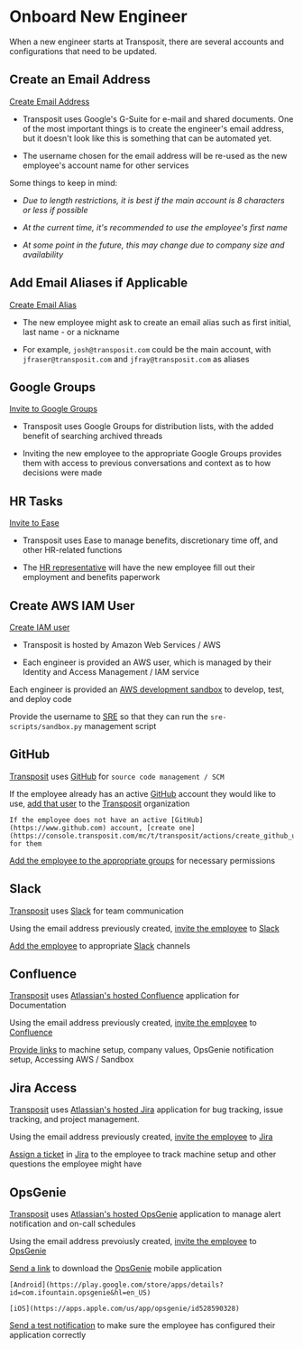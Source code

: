 # Onboard New Engineer
When a new engineer starts at Transposit, there are several accounts and configurations that need to be updated.

## Create an Email Address
[Create Email Address](https://console.transposit.com/mc/t/transposit/actions/create_transposit_email)

- Transposit uses Google's G-Suite for e-mail and shared documents. 
One of the most important things is to create the engineer's email address, but it doesn't look like this is something that can be automated yet.

- The username chosen for the email address will be re-used as the new employee's account name for other services

Some things to keep in mind:

- *Due to length restrictions, it is best if the main account is 8 characters or less if possible*

- *At the current time, it's recommended to use the employee's first name*

- _At some point in the future, this may change due to company size and availability_


## Add Email Aliases if Applicable
[Create Email Alias](https://console.transposit.com/mc/t/transposit/actions/add_transposit_email_alias)
- The new employee might ask to create an email alias such as first initial, last name - or a nickname

- For example, `josh@transposit.com` could be the main account, with `jfraser@transposit.com` and `jfray@transposit.com` as aliases

## Google Groups
[Invite to Google Groups](https://console.transposit.com/mc/t/transposit/actions/invite_user_to_google_groups)
- Transposit uses Google Groups for distribution lists, with the added benefit of searching archived threads

- Inviting the new employee to the appropriate Google Groups provides them with access to previous conversations and context as to how decisions were made

## HR Tasks
[Invite to Ease](https://console.transposit.com/mc/t/transposit/actions/invite_user_to_ease)
- Transposit uses Ease to manage benefits, discretionary time off, and other HR-related functions

- The [HR representative](mailto:hr@transposit.com) will have the new employee fill out their employment and benefits paperwork

## Create AWS IAM User
[Create IAM user](https://console.transposit.com/mc/t/transposit/actions/create_iam_user)

- Transposit is hosted by Amazon Web Services / AWS

- Each engineer is provided an AWS user, which is managed by their Identity and Access Management / IAM service


Each engineer is provided an [AWS development sandbox](https://transposit.atlassian.net/wiki/spaces/DEV/pages/310706177/Sandbox+AWS+Accounts) to develop, test, and deploy code

  Provide the username to [SRE](mailto:sre@transposit.com) so that they can run the `sre-scripts/sandbox.py` management script

## GitHub
[Transposit](https://www.transposit.com) uses [GitHub](https://www.github.com) for `source code management / SCM`

  If the employee already has an active [GitHub](https://www.github.com) account they would like to use, [add that user](https://console.transposit.com/mc/t/transposit/actions/add_github_user_to_transposit) to the [Transposit](https://www.github.com/transposit) organization

    If the employee does not have an active [GitHub](https://www.github.com) account, [create one](https://console.transposit.com/mc/t/transposit/actions/create_github_user) for them

  [Add the employee to the appropriate groups](https://console.transposit.com/mc/t/transposit/actions/add_github_user_to_groups) for necessary permissions

## Slack
[Transposit](https://www.transposit.com) uses [Slack](https://www.slack.com) for team communication

  Using the email address previously created, [invite the employee](https://console.transposit.com/mc/t/transposit/actions/invite_user_to_slack) to [Slack](https://www.slack.com)

  [Add the employee](https://console.transposit.com/mc/t/transposit/actions/add_slack_user_to_channels) to appropriate [Slack](https://www.slack.com) channels

## Confluence
[Transposit](https://www.transposit.com) uses [Atlassian's hosted Confluence](https://www.atlassian.com/software/confluence) application for Documentation

  Using the email address previously created, [invite the employee](https://console.transposit.com/mc/t/transposit/actions/invite_user_to_confluence) to [Confluence](https://www.atlassian.com/software/confluence)

  [Provide links](https://console.transposit.com/mc/t/transposit/actions/send_confluence_links) to machine setup, company values, OpsGenie notification setup, Accessing AWS / Sandbox

## Jira Access
[Transposit](https://www.transposit.com) uses [Atlassian's hosted Jira](https://www.atlassian.com/software/jira) application for bug tracking, issue tracking, and project management.

  Using the email address previously created, [invite the employee](https://console.transposit.com/mc/t/transposit/actions/invite_user_to_jira) to [Jira](https://www.atlassian.com/software/jira)

  [Assign a ticket](https://console.transposit.com/mc/t/transposit/actions/assign_jira_ticket_for_onboarding) in [Jira](https://www.atlassian.com/software/jira) to the employee to track machine setup and other questions the employee might have

## OpsGenie
[Transposit](https://www.transposit.com) uses [Atlassian's hosted OpsGenie](https://www.atlassian.com/software/opsgenie) application to manage alert notification and on-call schedules

Using the email address prevoiusly created, [invite the employee](https://console.transposit.com/mc/t/transposit/actions/invite_user_to_opsgenie) to [OpsGenie](https://www.atlassian.com/software/opsgenie)

  [Send a link](https://console.transposit.com/mc/t/transposit/actions/send_opsgenie_download_links) to download the [OpsGenie](https://www.atlassian.com/software/opsgenie) mobile application

    [Android](https://play.google.com/store/apps/details?id=com.ifountain.opsgenie&hl=en_US)

    [iOS](https://apps.apple.com/us/app/opsgenie/id528590328)

  [Send a test notification](https://console.transposit.com/mc/t/transposit/actions/send_opsgenie_test_notification) to make sure the employee has configured their application correctly

